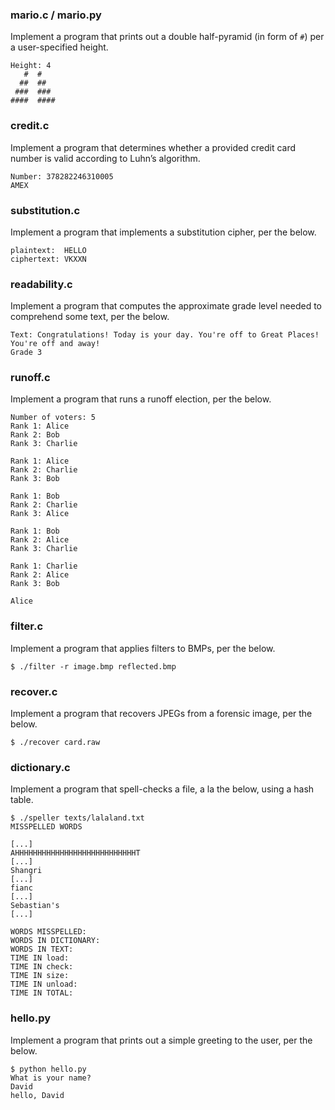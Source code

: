 ### mario.c / mario.py
Implement a program that prints out a double half-pyramid (in form of `#`) per a user-specified height.
```
Height: 4
   #  #
  ##  ##
 ###  ###
####  ####
``````
### credit.c
Implement a program that determines whether a provided credit card number is valid according to Luhn’s algorithm.
```
Number: 378282246310005
AMEX
``````

### substitution.c
Implement a program that implements a substitution cipher, per the below.
```
plaintext:  HELLO
ciphertext: VKXXN
 ```

### readability.c
Implement a program that computes the approximate grade level needed to comprehend some text, per the below.
```
Text: Congratulations! Today is your day. You're off to Great Places! You're off and away!
Grade 3
```

### runoff.c
Implement a program that runs a runoff election, per the below.
```
Number of voters: 5
Rank 1: Alice
Rank 2: Bob
Rank 3: Charlie

Rank 1: Alice
Rank 2: Charlie
Rank 3: Bob

Rank 1: Bob
Rank 2: Charlie
Rank 3: Alice

Rank 1: Bob
Rank 2: Alice
Rank 3: Charlie

Rank 1: Charlie
Rank 2: Alice
Rank 3: Bob

Alice
```

### filter.c

Implement a program that applies filters to BMPs, per the below.

```
$ ./filter -r image.bmp reflected.bmp
```

### recover.c

Implement a program that recovers JPEGs from a forensic image, per the below.

```
$ ./recover card.raw
```

### dictionary.c

Implement a program that spell-checks a file, a la the below, using a hash table.

```
$ ./speller texts/lalaland.txt
MISSPELLED WORDS

[...]
AHHHHHHHHHHHHHHHHHHHHHHHHHHHT
[...]
Shangri
[...]
fianc
[...]
Sebastian's
[...]

WORDS MISSPELLED:
WORDS IN DICTIONARY:
WORDS IN TEXT:
TIME IN load:
TIME IN check:
TIME IN size:
TIME IN unload:
TIME IN TOTAL:
```
### hello.py

Implement a program that prints out a simple greeting to the user, per the below.

```
$ python hello.py
What is your name?
David
hello, David
```